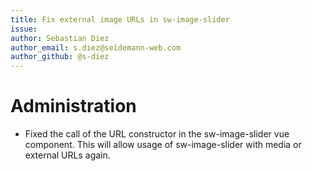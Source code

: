 ```yaml
---
title: Fix external image URLs in sw-image-slider
issue: 
author: Sebastian Diez
author_email: s.diez@seidemann-web.com
author_github: @s-diez
---
```

# Administration
* Fixed the call of the URL constructor in the sw-image-slider vue component. This will allow usage of sw-image-slider with media or external URLs again.
